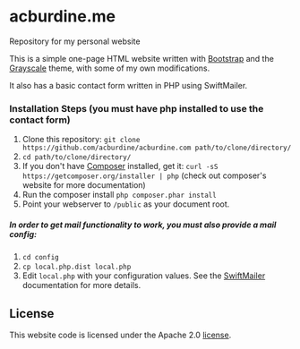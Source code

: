 # acburdine.me
Repository for my personal website

This is a simple one-page HTML website written with [Bootstrap](http://getbootstrap.com) and the [Grayscale](http://startbootstrap.com/template-overviews/grayscale/) theme, with some of my own modifications.

It also has a basic contact form written in PHP using SwiftMailer.

### Installation Steps (you must have php installed to use the contact form)

1. Clone this repository: `git clone https://github.com/acburdine/acburdine.com path/to/clone/directory/`
2. `cd path/to/clone/directory/`
3. If you don't have [Composer](https://getcomposer.org/) installed, get it: `curl -sS https://getcomposer.org/installer | php` (check out composer's website for more documentation)
4. Run the composer install `php composer.phar install`
5. Point your webserver to `/public` as your document root.

##### In order to get mail functionality to work, you must also provide a mail config:
1. `cd config`
2. `cp local.php.dist local.php`
3. Edit `local.php` with your configuration values. See the [SwiftMailer](http://swiftmailer.org/) documentation for more details.

## License
This website code is licensed under the Apache 2.0 [license](LICENSE).
